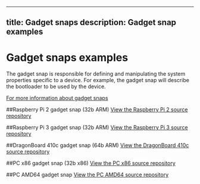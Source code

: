 ----
title: Gadget snaps
description: Gadget snap examples
----

# Gadget snaps examples

The gadget snap is responsible for defining and manipulating the system properties specific to a device. For example, the gadget snap will describe the bootloader to be used by the device.

[For more information about gadget snaps](http://docs.ubuntu.com/core/en/guides/build-device/gadget)


##Raspberry Pi 2 gadget snap (32b ARM)
[View the Raspberry Pi 2 source repository](https://github.com/snapcore/pi2-gadget)

##Raspberry Pi 3 gadget snap (32b ARM)
[View the Raspberry Pi 3 source repository](https://github.com/snapcore/pi3-gadget)

##DragonBoard 410c gadget snap (64b ARM)
[View the DragonBoard 410c source repository](https://github.com/snapcore/dragonboard-gadget)

##PC x86 gadget snap (32b x86)
[View the PC x86 source repository](https://github.com/snapcore/pc-i386-gadget)

##PC AMD64 gadget snap
[View the PC AMD64 source repository](https://github.com/snapcore/pc-amd64-gadget)
